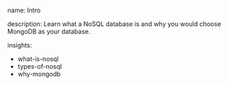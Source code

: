name: Intro

description: Learn what a NoSQL database is and why you would choose MongoDB as your database.

insights:
  - what-is-nosql
  - types-of-nosql
  - why-mongodb

